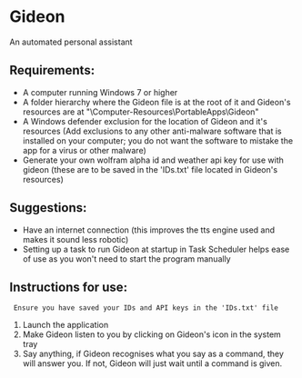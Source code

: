 # Gideon
An automated personal assistant

## Requirements:
 - A computer running Windows 7 or higher
 - A folder hierarchy where the Gideon file is at the root of it and Gideon's resources are at "\Computer-Resources\PortableApps\Gideon"
 - A Windows defender exclusion for the location of Gideon and it's resources (Add exclusions to any other anti-malware software that is installed on your computer; you do not want the software to mistake the app for a virus or other malware)
 - Generate your own wolfram alpha id and weather api key for use with gideon (these are to be saved in the 'IDs.txt' file located in Gideon's resources)

## Suggestions:
 - Have an internet connection (this improves the tts engine used and makes it sound less robotic)
 - Setting up a task to run Gideon at startup in Task Scheduler helps ease of use as you won't need to start the program manually

## Instructions for use:
     Ensure you have saved your IDs and API keys in the 'IDs.txt' file
1. Launch the application
2. Make Gideon listen to you by clicking on Gideon's icon in the system tray
3. Say anything, if Gideon recognises what you say as a command, they will answer you. If not, Gideon will just wait until a command is given.



 


